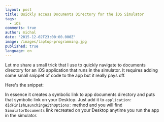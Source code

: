 ```yaml
---
layout: post
title: Quickly access Documents Directory for the iOS Simulator
tags:
  - iOS
comments: true
author: michal
date: '2015-12-02T23:00:00.000Z'
image: /images/laptop-programming.jpg
published: true
language: en
---
```


Let me share a small trick that I use to quickly navigate to documents directory for an iOS application that runs in the simulator.
 It requires adding some small snippet of code to the app but it really pays off.

Here's the snippet:
<script src="https://gist.github.com/mgamer/63207d324306dec8a056.js"></script>

In essence it creates a symbolic link to app documents directory and puts that symbolic link on your Desktop. Just add it to `application:  didFinishLaunchingWithOptions:` method and you will find `SimulatorDocuments` link recreated on your Desktop anytime you run the app in the simulator.




